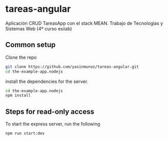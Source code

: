 # tareas-angular
Aplicación CRUD TareasApp con el stack MEAN. Trabajo de Tecnologías y Sistemas Web (4º curso esiiab)
## Common setup

Clone the repo 

```bash
git clone https://github.com/yasinmunoz/tareas-angular.git
cd the-example-app.nodejs
```
install the dependencies for the server.

```bash
cd the-example-app.nodejs
npm install
```

## Steps for read-only access

To start the express server, run the following

```bash
npm run start:dev
```
